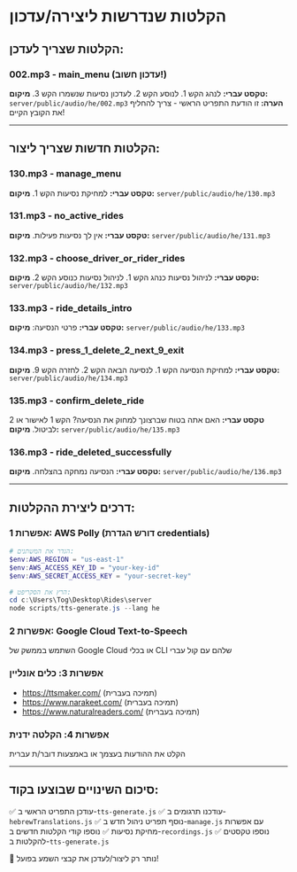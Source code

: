 # הקלטות שנדרשות ליצירה/עדכון

## הקלטות שצריך לעדכן:

### 002.mp3 - main_menu (עדכון חשוב!)
**טקסט עברי:** לנהג הקש 1. לנוסע הקש 2. לעדכון נסיעות שנשמרו הקש 3.
**מיקום:** `server/public/audio/he/002.mp3`
**הערה:** זו הודעת התפריט הראשי - צריך להחליף את הקובץ הקיים!

---

## הקלטות חדשות שצריך ליצור:

### 130.mp3 - manage_menu
**טקסט עברי:** למחיקת נסיעות הקש 1.
**מיקום:** `server/public/audio/he/130.mp3`

### 131.mp3 - no_active_rides
**טקסט עברי:** אין לך נסיעות פעילות.
**מיקום:** `server/public/audio/he/131.mp3`

### 132.mp3 - choose_driver_or_rider_rides
**טקסט עברי:** לניהול נסיעות כנהג הקש 1. לניהול נסיעות כנוסע הקש 2.
**מיקום:** `server/public/audio/he/132.mp3`

### 133.mp3 - ride_details_intro
**טקסט עברי:** פרטי הנסיעה:
**מיקום:** `server/public/audio/he/133.mp3`

### 134.mp3 - press_1_delete_2_next_9_exit
**טקסט עברי:** למחיקת הנסיעה הקש 1. לנסיעה הבאה הקש 2. לחזרה הקש 9.
**מיקום:** `server/public/audio/he/134.mp3`

### 135.mp3 - confirm_delete_ride
**טקסט עברי:** האם אתה בטוח שברצונך למחוק את הנסיעה? הקש 1 לאישור או 2 לביטול.
**מיקום:** `server/public/audio/he/135.mp3`

### 136.mp3 - ride_deleted_successfully
**טקסט עברי:** הנסיעה נמחקה בהצלחה.
**מיקום:** `server/public/audio/he/136.mp3`

---

## דרכים ליצירת ההקלטות:

### אפשרות 1: AWS Polly (דורש הגדרת credentials)
```powershell
# הגדר את המשתנים:
$env:AWS_REGION = "us-east-1"
$env:AWS_ACCESS_KEY_ID = "your-key-id"
$env:AWS_SECRET_ACCESS_KEY = "your-secret-key"

# הרץ את הסקריפט:
cd c:\Users\Tog\Desktop\Rides\server
node scripts/tts-generate.js --lang he
```

### אפשרות 2: Google Cloud Text-to-Speech
השתמש בממשק של Google Cloud או בכלי CLI שלהם עם קול עברי

### אפשרות 3: כלים אונליין
- https://ttsmaker.com/ (תמיכה בעברית)
- https://www.narakeet.com/ (תמיכה בעברית)
- https://www.naturalreaders.com/ (תמיכה בעברית)

### אפשרות 4: הקלטה ידנית
הקלט את ההודעות בעצמך או באמצעות דובר/ת עברית

---

## סיכום השינויים שבוצעו בקוד:

✅ עודכן התפריט הראשי ב-`tts-generate.js`
✅ עודכנו תרגומים ב-`hebrewTranslations.js`
✅ נוסף תפריט ניהול חדש ב-`manage.js` עם אפשרות מחיקת נסיעות
✅ נוספו קודי הקלטות חדשים ב-`recordings.js`
✅ נוספו טקסטים להקלטות ב-`tts-generate.js`

🔴 נותר רק ליצור/לעדכן את קבצי השמע בפועל!
